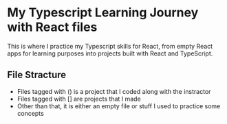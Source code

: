 
<h1>My Typescript Learning Journey with React files</h1>
<p>This is where I practice my Typescript skills for React, from empty React apps for learning purposes into projects built with React and TypeScript.</p>

<h2>File Stracture</h2>
<ul>
  <li>Files tagged with () is a project that I coded along with the instractor</li>
  <li>Files tagged with [] are projects that I made</li>
  <li>Other than that, it is either an empty file or stuff I used to practice some concepts</li>
</ul>
